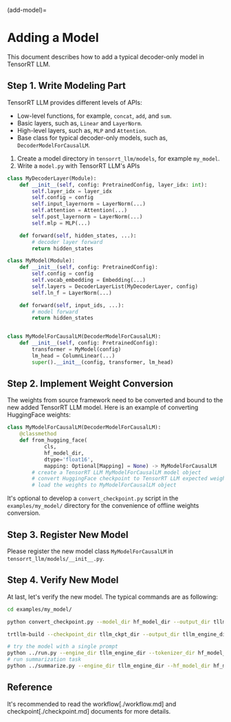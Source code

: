 (add-model)=

# Adding a Model

This document describes how to add a typical decoder-only model in TensorRT LLM.

## Step 1. Write Modeling Part

TensorRT LLM provides different levels of APIs:

- Low-level functions, for example, `concat`, `add`, and `sum`.
- Basic layers, such as, `Linear` and `LayerNorm`.
- High-level layers, such as, `MLP` and `Attention`.
- Base class for typical decoder-only models, such as, `DecoderModelForCausalLM`.

1. Create a model directory in `tensorrt_llm/models`, for example `my_model`.
2. Write a `model.py` with TensorRT LLM's APIs

```python
class MyDecoderLayer(Module):
    def __init__(self, config: PretrainedConfig, layer_idx: int):
        self.layer_idx = layer_idx
        self.config = config
        self.input_layernorm = LayerNorm(...)
        self.attention = Attention(...)
        self.post_layernorm = LayerNorm(...)
        self.mlp = MLP(...)

    def forward(self, hidden_states, ...):
        # decoder layer forward
        return hidden_states

class MyModel(Module):
    def __init__(self, config: PretrainedConfig):
        self.config = config
        self.vocab_embedding = Embedding(...)
        self.layers = DecoderLayerList(MyDecoderLayer, config)
        self.ln_f = LayerNorm(...)

    def forward(self, input_ids, ...):
        # model forward
        return hidden_states


class MyModelForCausalLM(DecoderModelForCausalLM):
    def __init__(self, config: PretrainedConfig):
        transformer = MyModel(config)
        lm_head = ColumnLinear(...)
        super().__init__(config, transformer, lm_head)
```


## Step 2. Implement Weight Conversion

The weights from source framework need to be converted and bound to the new added TensorRT LLM model. Here is an example of converting HuggingFace weights:

```python
class MyModelForCausalLM(DecoderModelForCausalLM):
    @classmethod
    def from_hugging_face(
            cls,
            hf_model_dir,
            dtype='float16',
            mapping: Optional[Mapping] = None) -> MyModelForCausalLM
        # create a TensorRT LLM MyModelForCausalLM model object
        # convert HuggingFace checkpoint to TensorRT LLM expected weights dict
        # load the weights to MyModelForCausalLM object
```

It's optional to develop a `convert_checkpoint.py` script in the `examples/my_model/` directory for the convenience of offline weights conversion.

## Step 3. Register New Model

Please register the new model class `MyModelForCausalLM` in `tensorrt_llm/models/__init__.py`.

## Step 4. Verify New Model

At last, let's verify the new model. The typical commands are as following:

```bash
cd examples/my_model/

python convert_checkpoint.py --model_dir hf_model_dir --output_dir tllm_ckpt_dir

trtllm-build --checkpoint_dir tllm_ckpt_dir --output_dir tllm_engine_dir

# try the model with a single prompt
python ../run.py --engine_dir tllm_engine_dir --tokenizer_dir hf_model_dir --input_text "Born in north-east France, Soyer trained as a"
# run summarization task
python ../summarize.py --engine_dir tllm_engine_dir --hf_model_dir hf_model_dir --test_trt_llm
```

## Reference

It's recommended to read the workflow[./workflow.md] and checkpoint[./checkpoint.md] documents for more details.
